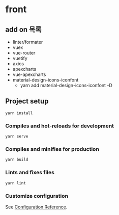 # front

## add on 목록

- linter/formater
- vuex
- vue-router
- vuetify
- axios
- apexcharts
- vue-apexcharts
- material-design-icons-iconfont
  - yarn add material-design-icons-iconfont -D

## Project setup
```
yarn install
```

### Compiles and hot-reloads for development
```
yarn serve
```

### Compiles and minifies for production
```
yarn build
```

### Lints and fixes files
```
yarn lint
```

### Customize configuration
See [Configuration Reference](https://cli.vuejs.org/config/).
